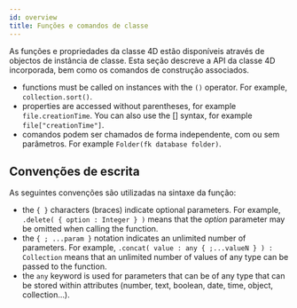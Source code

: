 ```yaml
---
id: overview
title: Funções e comandos de classe
---
```


As funções e propriedades da classe 4D estão disponíveis através de objectos de instância de classe. Esta seção descreve a API da classe 4D incorporada, bem como os comandos de construção associados.

- functions must be called on instances with the `()` operator. For example, `collection.sort()`.
- properties are accessed without parentheses, for example `file.creationTime`. You can also use the \[] syntax, for example `file["creationTime"]`.
- comandos podem ser chamados de forma independente, com ou sem parâmetros. For example `Folder(fk database folder)`.

## Convenções de escrita

As seguintes convenções são utilizadas na sintaxe da função:

- the `{ }` characters (braces) indicate optional parameters. For example, `.delete( { option : Integer } )` means that the *option* parameter may be omitted when calling the function.
- the `{ ; ...param }` notation indicates an unlimited number of parameters. For example, `.concat( value : any { ;...valueN } ) : Collection` means that an unlimited number of values of any type can be passed to the function.
- the `any` keyword is used for parameters that can be of any type that can be stored within attributes (number, text, boolean, date, time, object, collection...).
